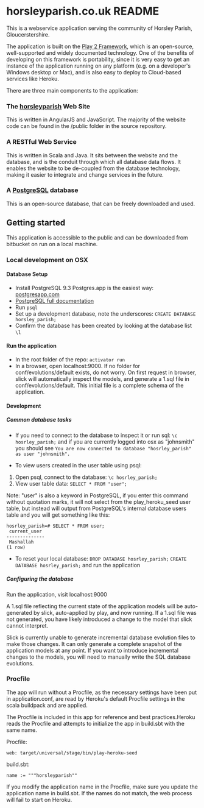 # horsleyparish.co.uk README
This is a webservice application serving the community of Horsley Parish, Gloucerstershire.

The application is built on the [Play 2 Framework](https://www.playframework.com/), which is an open-source, well-supported and widely documented technology. One of the
benefits of developing on this framework is portability, since it is very easy to get an instance of the application running on any platform (e.g. on a developer's Windows desktop
or Mac), and is also easy to deploy to Cloud-based services like Heroku.

There are three main components to the application:

### The [horsleyparish](horsleyparish.co.uk) Web Site
This is written in AngularJS and JavaScript. The majority of the website code can be found in the /public folder in the source repository.

### A RESTful Web Service
This is written in Scala and Java. It sits between the website and the database, and is the conduit through which all database data flows. It enables the website to be de-coupled from the
database technology, making it easier to integrate and change services in the future.

 ### A [PostgreSQL](https://www.postgresql.org/) database
This is an open-source database, that can be freely downloaded and used.

## Getting started

This application is accessible to the public and can be downloaded from bitbucket on run on a local machine.

### Local development on OSX
#### Database Setup
- Install PostgreSQL 9.3 Postgres.app is the easiest way: [postgresapp.com](http://postgresapp.com/)
- [PostgreSQL full documentation](http://www.postgresql.org/docs/9.3/interactive/)
- Run `psql`
- Set up a development database, note the underscores:
`CREATE DATABASE horsley_parish;`
- Confirm the database has been created by looking at the database list
`\l`


#### Run the application
- In the root folder of the repo:
`activator run`
- In a browser, open localhost:9000. If no folder for conf/evolutions/default exists, do not worry. On first request in browser, slick will automatically inspect the models, and generate a 1.sql file in conf/evolutions/default. This initial file is a complete schema of the application.

#### Development
##### Common database tasks
- If you need to connect to the database to inspect it or run sql:
`\c hosrley_parish;`
and if you are currently logged into osx as "johnsmith" you should see
`You are now connected to database "hosrley_parish" as user "johnsmith".`

- To view users created in the user table using psql:
1. Open psql, connect to the database:
`\c hosrley_parish;`
2. View user table data:
`SELECT * FROM "user";`

Note: "user" is also a keyword in PostgreSQL, if you enter this command without quotation marks, it will not select from the play_heroku_seed user table, but instead will output from PostgreSQL's internal database users table and you will get something like this:

```
hosrley_parish=# SELECT * FROM user;
 current_user
--------------
 Mashallah
(1 row)
```

- To reset your local database:
`DROP DATABASE hosrley_parish;`
`CREATE DATABASE hosrley_parish;`
and run the application


##### Configuring the database

Run the application, visit localhost:9000

A 1.sql file reflecting the current state of the application models will be auto-generated by slick, auto-applied by play, and now running. If a 1.sql file was not generated, you have likely introduced a change to the model that slick cannot interpret.

Slick is currently unable to generate incremental database evolution files to make those changes. It can only generate a complete snapshot of the application models at any point. If you want to introduce incremental changes to the models, you will need to manually write the SQL database evolutions.
### Procfile
The app will run without a Procfile, as the necessary settings have been put in application.conf, are read by Heroku's default Procfile settings in the scala buildpack and are applied.

The Procfile is included in this app for reference and best practices.Heroku reads the Procfile and attempts to initialize the app in build.sbt with the same name.

Procfile:
```
web: target/universal/stage/bin/play-heroku-seed
```
build.sbt:

```
name := """horsleyparish""
```
If you modify the application name in the Procfile, make sure you update the application name in build.sbt. If the names do not match, the web process will fail to start on Heroku.


